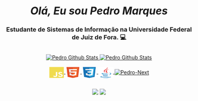 <h1  align="center"><i>Olá, Eu sou Pedro Marques</i></h1>

<h3  align="center">Estudante de Sistemas de Informação na Universidade Federal de Juiz de Fora. 💻</h3>

##

<div align="center">
  <a href="https://github.com/PedroHPMarques">
  <img width="400px" alt="Pedro Github Stats" src="https://github-readme-stats.vercel.app/api?username=PedroHPMarques&show_icons=true&hide_border=true&count_private=true&hide=prs,contribs&theme=dark" />
 <img alt="Pedro Github Stats" src="https://github-readme-stats.vercel.app/api/top-langs/?username=PedroHPMarques&layout=compact&theme=dark" />
</div>
  
<div style="display: inline_block" align="center"><br>
  <img align="center" alt="Pedro-Js" height="30" width="40" src="https://raw.githubusercontent.com/devicons/devicon/master/icons/javascript/javascript-plain.svg">
  <img align="center" alt="Pedro-HTML" height="30" width="40" src="https://raw.githubusercontent.com/devicons/devicon/master/icons/html5/html5-original.svg">
  <img align="center" alt="Pedro-CSS" height="30" width="40" src="https://raw.githubusercontent.com/devicons/devicon/master/icons/css3/css3-original.svg">
  <img align="center" alt="Pedro-Java" height="30" width="40" src="https://raw.githubusercontent.com/devicons/devicon/master/icons/java/java-original.svg">
  <img align="center" alt="Pedro-Next" height="30" width="40" src="https://raw.githubusercontent.com/devicons/devicon/master/icons/next/next-original.svg">
  
  
</div>

  
  ##
 
<div  align="center"> 
  
  <a href="https://www.instagram.com/pedromarqu3s/" target="_blank"><img src="https://img.shields.io/badge/-Instagram-black?style=for-the-badge&logo=instagram&logoColor=white" target="_blank"></a>
  <a href="https://www.linkedin.com/in/pedro-marques-88131b219/"><img src="https://img.shields.io/badge/-LinkedIn-%230077B5?style=for-the-badge&logo=linkedin&logoColor=white" target="_blank"></a> 
 
</div>
